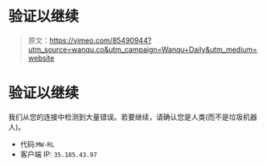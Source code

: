 # 验证以继续

> 原文：<https://vimeo.com/85490944?utm_source=wanqu.co&utm_campaign=Wanqu+Daily&utm_medium=website>

# 验证以继续

我们从您的连接中检测到大量错误。若要继续，请确认您是人类(而不是垃圾机器人)。

*   代码:`MW-RL`
*   客户端 IP: `35.185.43.97`